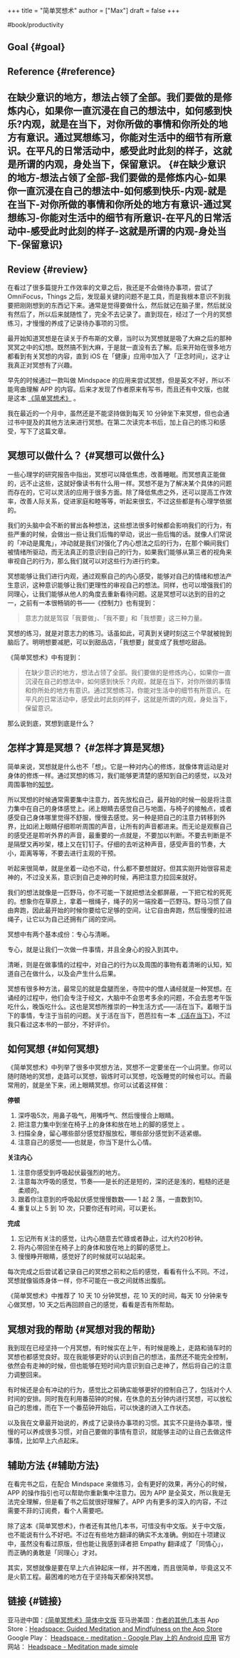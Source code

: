 +++
title = "简单冥想术"
author = ["Max"]
draft = false
+++

\#book/productivity


## Goal {#goal}


## Reference {#reference}


## 在缺少意识的地方，想法占领了全部。我们要做的是修炼内心，如果你一直沉浸在自己的想法中，如何感到快乐?内观，就是在当下，对你所做的事情和你所处的地方有意识。通过冥想练习，你能对生活中的细节有所意识。在平凡的日常活动中，感受此时此刻的样子，这就是所谓的内观，身处当下，保留意识。 {#在缺少意识的地方-想法占领了全部-我们要做的是修炼内心-如果你一直沉浸在自己的想法中-如何感到快乐-内观-就是在当下-对你所做的事情和你所处的地方有意识-通过冥想练习-你能对生活中的细节有所意识-在平凡的日常活动中-感受此时此刻的样子-这就是所谓的内观-身处当下-保留意识}


## Review {#review}

在看过了很多篇提升工作效率的文章之后，我还是不会做待办事项，尝试了 OmniFocus，Things 之后，发现最关键的问题不是工具，而是我根本意识不到我要把刚刚想到的东西记下来。通常是觉得要做什么，然后就记在脑子里，然后就没有然后了，所以后来就随性了，完全不去记录了。直到现在，经过了一个月的冥想练习，才慢慢的养成了记录待办事项的习惯。

最开始知道冥想是在读关于乔布斯的文章，当时以为冥想就是吸了大麻之后的那种冥冥之中的幻想。既然搞不到大麻，于是就一直没有去了解。后来开始在很多地方都看到有关冥想的内容，直到 iOS 在「健康」应用中加入了「正念时间」，这才让我真正对冥想有了兴趣。

早先的时候通过一款叫做 Mindspace 的应用来尝试冥想，但是英文不好，所以不能弯曲理解 APP 的内容。后来才发现了作者原来有写书，而且还有中文版，也就是这本 [《简单冥想术》](<https://www.amazon.cn/gp/product/B00JFB9W22/ref=as%5Fli%5Fqf%5Fsp%5Fasin%5Ftl?ie=UTF8&camp=536&creative=3200&creativeASIN=B00JFB9W22&linkCode=as2&tag=jay1803-23>) 。

我在最近的一个月中，虽然还是不能坚持做到每天 10 分钟坐下来冥想，但也会通过书中提及的其他方法来进行冥想。在第二次读完本书后，加上自己的练习和感受，写下了这篇文章。


## 冥想可以做什么？ {#冥想可以做什么}

一些心理学的研究报告中指出，冥想可以降低焦虑，改善睡眠。而冥想真正能做的，远不止这些，这就好像读书有什么用一样。冥想不是为了解决某个具体的问题而存在的，它可以灵活的应用于很多方面。除了降低焦虑之外，还可以提高工作效率，改善人际关系，促进家庭和睦等等，听起来很玄，不过这些都是有心理学依据的。

我们的头脑中会不断的冒出各种想法，这些想法很多时候都会影响我们的行为，有些严重的时候，会做出一些让我们后悔的举动，说出一些后悔的话。就像人们常说的「冲动是魔鬼」，冲动就是我们对强化了内心想法之后的行为，在那个瞬间我们被情绪所驱动，而无法真正的意识到自己的行为，如果我们能够从第三者的视角来审视自己的行为，那么我们就可以对这些行为进行约束。

冥想能够让我们进行内观，通过观察自己的内心感受，能够对自己的情绪和想法产生意识，这种意识能够让我们更理性的审视自己的想法。同样，也可以增强我们的同理心，让我们能够从他人的角度去重新看待问题。这是冥想可以达到的目的之一，之前有一本很畅销的书——《控制力》也有提到：

> 意志力就是驾驭「我要做」、「我不要」和「我想要」这三种力量。

冥想的练习，就是对意志力的练习。话虽如此，可真到关键时刻这三个早就被抛到脑后了。明明想要减肥，可以到甜品店，「我想要」就变成了我想吃甜品。

《简单冥想术》中有提到：

> 在缺少意识的地方，想法占领了全部。我们要做的是修炼内心，如果你一直沉浸在自己的想法中，如何感到快乐？内观，就是在当下，对你所做的事情和你所处的地方有意识。通过冥想练习，你能对生活中的细节有所意识。在平凡的日常活动中，感受此时此刻的样子，这就是所谓的内观，身处当下，保留意识。

那么说到底，冥想到底是什么？


## 怎样才算是冥想？ {#怎样才算是冥想}

简单来说，冥想就是什么也不「想」。它是一种对内心的修炼，就像体育运动是对身体的修炼一样。通过冥想的练习，我们能够更清楚的感知到自己的感觉，以及对周围事物的[知觉](<http://maxoxo.design/chu-shi-zhi-jue/>)。

所以冥想的时候通常需要集中注意力，首先放松自己，最开始的时候一般是将注意力集中在自己的身体感觉上。闭上眼睛去感觉自己与地面，与椅子的接触点，或者感受自己身体哪里觉得不舒服，慢慢去感觉。另一种是把自己的注意力转移到外界，比如闭上眼睛仔细聆听周围的声音，让所有的声音都进来。而无论是观察自己的感受还是聆听外界的声音，最重要的一点就是，不要加以判断。不要去判断是不是隔壁又再吵架，楼上又在钉钉子。仔细的去听这种声音，感受声音的节奏，大小，距离等等，不要去进行主观的干预。

听起来很简单，就是坐着一动也不动，什么都不要想就好。但其实刚开始很容易走神的，不过没关系，意识到自己走神的时候，再把注意力拉回来就好。

我们的想法就像是一匹野马，你不可能一下就把想法全都屏蔽，一下把它栓的死死的。想象你在草原上，拿着一根绳子，绳子的另一端拴着一匹野马。野马习惯了自由奔跑，因此最开始的时候你要给它足够的空间，让它自由奔跑，然后慢慢的拉进绳子，让它以为自己还拥有广阔的空间。

冥想中有两个基本成份：专心与清晰。

专心，就是让我们一次做一件事情，并且全身心的投入到其中。

清晰，则是在做事情的过程中，对自己的行为以及周围的事物有着清晰的认知，知道自己在做什么，以及会产生什么后果。

冥想有很多种方法，最常见的就是盘腿而坐，寺院中的僧人诵经就是一种冥想。在诵经的过程中，他们会专注于经文，大脑中不会思考多余的问题，不会去思考午饭吃什么，晚饭吃什么。这也是冥想所推崇的一种生活方式——活在当下。着眼于当下的事情，专注于当前的问题。关于活在当下，芭芭拉有一本 [《活在当下》](<https://www.amazon.cn/gp/product/B00H96XLCW/ref=as%5Fli%5Ftf%5Ftl?ie=UTF8&camp=536&creative=3200&creativeASIN=B00H96XLCW&linkCode=as2&tag=jay1803-23>)，不过我只看过这本书的一部分，不好评价。


## 如何冥想 {#如何冥想}

《简单冥想术》中列举了很多中冥想方法，冥想不一定要坐在一个山洞里。你可以随时随地的冥想，走路可以冥想，锻炼时可以冥想，吃饭睡觉的时候也可以。而最常用的，就是坐下来，闭上眼睛冥想。你可以试着这样做：

****停顿****

1.  深呼吸5次，用鼻子吸气，用嘴呼气、然后慢慢合上眼睛。
2.  把注意力集中到坐在椅子上的身体和放在地上的脚的感觉上	。
3.  扫描全身，留心哪些部分感觉舒服放松，哪些部分感觉到不适紧绷。
4.  注意自己的感觉——也就是，你当下是什么心情。

****关注内心****

1.  注意你感受到呼吸起伏最强烈的地方。
2.  注意每次呼吸的感觉，节奏——是长的还是短的，深的还是浅的，粗糙的还是柔顺的。
3.  跟着你注意到的呼吸起伏感觉慢慢数数—— 1 起 2 落，一直数到10。
4.  重复以上 5 到 10 次，只要你还有时间，可以更长。

****完成****

1.  忘记所有关注的感觉，让内心随意去忙碌或者静止，过大约20秒钟。
2.  将内心带回坐在椅子上的身体和放在地上的脚的感觉上。
3.  慢慢睁开眼睛，感觉好了的时候就可以站起来。

每次完成之后尝试着记录自己的冥想之前和之后的感觉，看看有什么不同。不过，冥想就像锻炼身体一样，你不可能在一夜之间就练出腹肌。

《简单冥想术》中推荐了 10 天 10 分钟冥想，花 10 天的时间，每天 10 分钟来专心做冥想，10 天之后再回顾自己的感觉，看看是否有所帮助。


## 冥想对我的帮助 {#冥想对我的帮助}

我到现在已经坚持一个月冥想，有时候实在上午，有时候是晚上，走路和骑车时的冥想也都感觉良好。现在我能够更好的认识到自己的想法，虽然还不能完全控制，依然会有走神的时候，但也能够在短时间内意识到自己走神了，然后将自己的注意力调整回来。

有时候还是会有冲动的行为，感觉比之前确实能够更好的控制自己了，包括对个人时间的安排。同时我在利用番茄钟的时候，在休息的五分钟内进行冥想，可以放松自己的思维，而在下一个番茄钟开始后，可以快速的进入工作状态。

以及我在文章最开始说的，养成了记录待办事项的习惯。其实不只是待办事项，慢慢的可以养成很多习惯，对自己要做的事情有意识，就能够主动的让自己去做这件事情，比如早上六点起床。


## 辅助方法 {#辅助方法}

在看完书之后，在配合 Mindspace 来做练习，会有更好的效果，再分心的时候，APP 的操作指引也可以帮助你重新集中注意力。因为 APP 是全英文，所以我是无法完全理解，但是看了书之后就很好理解了。APP 内有更多的深入的内容，不过需要不菲的订阅费，看个人需要吧。

除了这本《简单冥想术》，作者还有其他几本书，可惜没有中文版。关于中文版，也不能说有什么不好吧。不过在有些地方翻译的确实不太准确。例如在十项建议中，虽然没有看过原版，但也能让我感到译者把 Empathy 翻译成了「同情心」，而正确的勇敢是「同理心」才对。

其实，冥想就像是要在早上六点钟起床一样，并不困难，而且很简单，毕竟这又不是火箭工程。最困难的地方在于坚持每天都保持冥想。


## 链接 {#链接}

亚马逊中国：[《简单冥想术》简体中文版](<https://www.amazon.cn/gp/product/B00JFB9W22/ref=as%5Fli%5Fqf%5Fsp%5Fasin%5Ftl?ie=UTF8&camp=536&creative=3200&creativeASIN=B00JFB9W22&linkCode=as2&tag=jay1803-23>)
亚马逊美国：[作者的其他几本书](<https://smile.amazon.com/Andy-Puddicombe/e/B006T2XHRQ/ref=sr%5Fntt%5Fsrch%5Flnk%5F1?qid=1490941495&sr=8-1>)
App Store：[Headspace: Guided Meditation and Mindfulness on the App Store](<https://itunes.apple.com/app/headspace-on-the-go/id493145008?utm%5Fsource=headspace&utm%5Fmedium=weblink&utm%5Fcampaign=app%5Fpage>)
Google Play： [Headspace - meditation - Google Play 上的 Andr​​oid 应用](<https://play.google.com/store/apps/details?id=com.getsomeheadspace.android&hl&utm%5Fsource=headspace&utm%5Fmedium=weblink&utm%5Fcampaign=app%5Fpage>)
官方网站： [Headspace - Meditation made simple](<https://www.headspace.com>)
